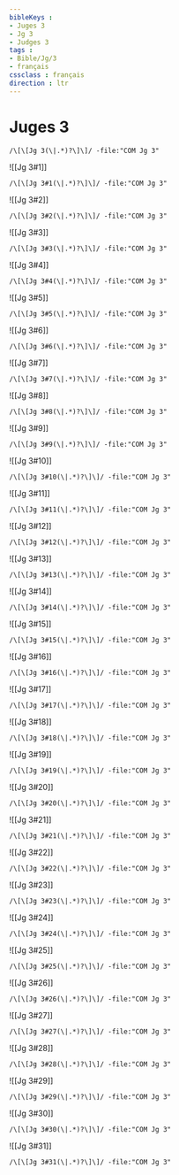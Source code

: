 ```yaml
---
bibleKeys : 
- Juges 3
- Jg 3
- Judges 3
tags : 
- Bible/Jg/3
- français
cssclass : français
direction : ltr
---
```


# Juges 3

```query
/\[\[Jg 3(\|.*)?\]\]/ -file:"COM Jg 3"
```



![[Jg 3#1]]

```query
/\[\[Jg 3#1(\|.*)?\]\]/ -file:"COM Jg 3"
```

![[Jg 3#2]]

```query
/\[\[Jg 3#2(\|.*)?\]\]/ -file:"COM Jg 3"
```

![[Jg 3#3]]

```query
/\[\[Jg 3#3(\|.*)?\]\]/ -file:"COM Jg 3"
```

![[Jg 3#4]]

```query
/\[\[Jg 3#4(\|.*)?\]\]/ -file:"COM Jg 3"
```

![[Jg 3#5]]

```query
/\[\[Jg 3#5(\|.*)?\]\]/ -file:"COM Jg 3"
```

![[Jg 3#6]]

```query
/\[\[Jg 3#6(\|.*)?\]\]/ -file:"COM Jg 3"
```

![[Jg 3#7]]

```query
/\[\[Jg 3#7(\|.*)?\]\]/ -file:"COM Jg 3"
```

![[Jg 3#8]]

```query
/\[\[Jg 3#8(\|.*)?\]\]/ -file:"COM Jg 3"
```

![[Jg 3#9]]

```query
/\[\[Jg 3#9(\|.*)?\]\]/ -file:"COM Jg 3"
```

![[Jg 3#10]]

```query
/\[\[Jg 3#10(\|.*)?\]\]/ -file:"COM Jg 3"
```

![[Jg 3#11]]

```query
/\[\[Jg 3#11(\|.*)?\]\]/ -file:"COM Jg 3"
```

![[Jg 3#12]]

```query
/\[\[Jg 3#12(\|.*)?\]\]/ -file:"COM Jg 3"
```

![[Jg 3#13]]

```query
/\[\[Jg 3#13(\|.*)?\]\]/ -file:"COM Jg 3"
```

![[Jg 3#14]]

```query
/\[\[Jg 3#14(\|.*)?\]\]/ -file:"COM Jg 3"
```

![[Jg 3#15]]

```query
/\[\[Jg 3#15(\|.*)?\]\]/ -file:"COM Jg 3"
```

![[Jg 3#16]]

```query
/\[\[Jg 3#16(\|.*)?\]\]/ -file:"COM Jg 3"
```

![[Jg 3#17]]

```query
/\[\[Jg 3#17(\|.*)?\]\]/ -file:"COM Jg 3"
```

![[Jg 3#18]]

```query
/\[\[Jg 3#18(\|.*)?\]\]/ -file:"COM Jg 3"
```

![[Jg 3#19]]

```query
/\[\[Jg 3#19(\|.*)?\]\]/ -file:"COM Jg 3"
```

![[Jg 3#20]]

```query
/\[\[Jg 3#20(\|.*)?\]\]/ -file:"COM Jg 3"
```

![[Jg 3#21]]

```query
/\[\[Jg 3#21(\|.*)?\]\]/ -file:"COM Jg 3"
```

![[Jg 3#22]]

```query
/\[\[Jg 3#22(\|.*)?\]\]/ -file:"COM Jg 3"
```

![[Jg 3#23]]

```query
/\[\[Jg 3#23(\|.*)?\]\]/ -file:"COM Jg 3"
```

![[Jg 3#24]]

```query
/\[\[Jg 3#24(\|.*)?\]\]/ -file:"COM Jg 3"
```

![[Jg 3#25]]

```query
/\[\[Jg 3#25(\|.*)?\]\]/ -file:"COM Jg 3"
```

![[Jg 3#26]]

```query
/\[\[Jg 3#26(\|.*)?\]\]/ -file:"COM Jg 3"
```

![[Jg 3#27]]

```query
/\[\[Jg 3#27(\|.*)?\]\]/ -file:"COM Jg 3"
```

![[Jg 3#28]]

```query
/\[\[Jg 3#28(\|.*)?\]\]/ -file:"COM Jg 3"
```

![[Jg 3#29]]

```query
/\[\[Jg 3#29(\|.*)?\]\]/ -file:"COM Jg 3"
```

![[Jg 3#30]]

```query
/\[\[Jg 3#30(\|.*)?\]\]/ -file:"COM Jg 3"
```

![[Jg 3#31]]

```query
/\[\[Jg 3#31(\|.*)?\]\]/ -file:"COM Jg 3"
```

